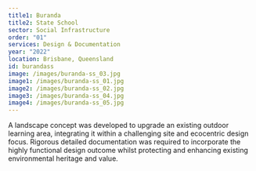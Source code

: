 ```yaml
---
title1: Buranda
title2: State School
sector: Social Infrastructure
order: "01"
services: Design & Documentation
year: "2022"
location: Brisbane, Queensland
id: burandass
image: /images/buranda-ss_03.jpg
image1: /images/buranda-ss_01.jpg
image2: /images/buranda-ss_02.jpg
image3: /images/buranda-ss_04.jpg
image4: /images/buranda-ss_05.jpg
---
```


A landscape concept was developed to upgrade an existing outdoor
learning area, integrating it within a challenging site and ecocentric design
focus. Rigorous detailed documentation was required to incorporate the highly
functional design outcome whilst protecting and enhancing existing
environmental heritage and value.
